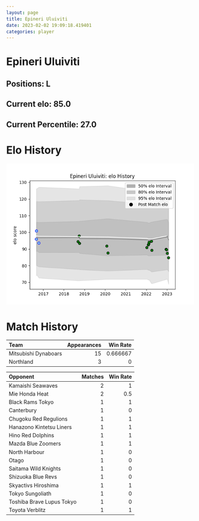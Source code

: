 ```yaml
---  
layout: page  
title: Epineri Uluiviti  
date: 2023-02-02 19:09:18.419401  
categories: player  
---
```

# Epineri Uluiviti

## Positions: L

## Current elo: 85.0

## Current Percentile: 27.0

# Elo History


![elo history](history_EpineriUluiviti.png)
# Match History


| Team                 |   Appearances |   Win Rate |
|:---------------------|--------------:|-----------:|
| Mitsubishi Dynaboars |            15 |   0.666667 |
| Northland            |             3 |   0        |

| Opponent                  |   Matches |   Win Rate |
|:--------------------------|----------:|-----------:|
| Kamaishi Seawaves         |         2 |        1   |
| Mie Honda Heat            |         2 |        0.5 |
| Black Rams Tokyo          |         1 |        1   |
| Canterbury                |         1 |        0   |
| Chugoku Red Regulions     |         1 |        1   |
| Hanazono Kintetsu Liners  |         1 |        1   |
| Hino Red Dolphins         |         1 |        1   |
| Mazda Blue Zoomers        |         1 |        1   |
| North Harbour             |         1 |        0   |
| Otago                     |         1 |        0   |
| Saitama Wild Knights      |         1 |        0   |
| Shizuoka Blue Revs        |         1 |        0   |
| Skyactivs Hiroshima       |         1 |        1   |
| Tokyo Sungoliath          |         1 |        0   |
| Toshiba Brave Lupus Tokyo |         1 |        0   |
| Toyota Verblitz           |         1 |        1   |